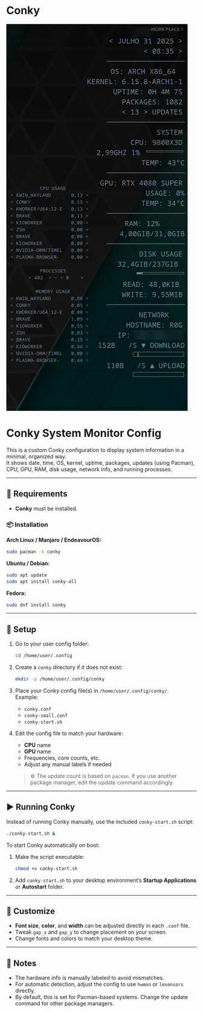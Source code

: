 # Conky

![preview](./images/conky.png)



# Conky System Monitor Config

This is a custom Conky configuration to display system information in a minimal, organized way.  
It shows date, time, OS, kernel, uptime, packages, updates (using Pacman), CPU, GPU, RAM, disk usage, network info, and running processes.

---

## 📌 Requirements

- **Conky** must be installed.

### 📦 Installation

**Arch Linux / Manjaro / EndeavourOS:**

```bash
sudo pacman -S conky
```

**Ubuntu / Debian:**

```bash
sudo apt update
sudo apt install conky-all
```

**Fedora:**

```bash
sudo dnf install conky
```

---

## 📁 Setup

1. Go to your user config folder:

   ```bash
   cd /home/user/.config
   ```

2. Create a `conky` directory if it does not exist:

   ```bash
   mkdir -p /home/user/.config/conky
   ```

3. Place your Conky config file(s) in `/home/user/.config/conky/`.  
   Example:
   - `conky.conf`
   - `conky-small.conf`
   - `conky-start.sh`

4. Edit the config file to match your hardware:
   - **CPU** name
   - **GPU** name
   - Frequencies, core counts, etc.
   - Adjust any manual labels if needed

   > ⚙️ The update count is based on `pacman`. If you use another package manager, edit the update command accordingly.

---

## ▶️ Running Conky

Instead of running Conky manually, use the included `conky-start.sh` script:

```bash
./conky-start.sh &
```

To start Conky automatically on boot:

1. Make the script executable:

   ```bash
   chmod +x conky-start.sh
   ```

2. Add `conky-start.sh` to your desktop environment’s **Startup Applications** or **Autostart** folder.

---

## 🎨 Customize

- **Font size**, **color**, and **width** can be adjusted directly in each `.conf` file.
- Tweak `gap_x` and `gap_y` to change placement on your screen.
- Change fonts and colors to match your desktop theme.

---

## 📝 Notes

- The hardware info is manually labeled to avoid mismatches.
- For automatic detection, adjust the config to use `hwmon` or `lmsensors` directly.
- By default, this is set for Pacman-based systems. Change the update command for other package managers.
